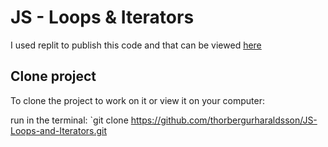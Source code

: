 # JS - Loops & Iterators

I used replit to publish this code and that can be viewed [here](https://replit.com/@thorbergurharal/JS-Loops-and-Iterators#index.js)

## Clone project

To clone the project to work on it or view it on your computer:

run in the terminal: `git clone https://github.com/thorbergurharaldsson/JS-Loops-and-Iterators.git
